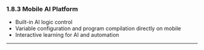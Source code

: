 ### 1.8.3 Mobile AI Platform

- Built-in AI logic control  
- Variable configuration and program compilation directly on mobile  
- Interactive learning for AI and automation

---